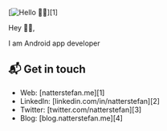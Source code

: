 [![Hello 👋🏻](https://download.softwsp.com/sites/13/2015/08/icon-android-studio.png)][1]

Hey 👋🏻,

I am Android app developer

## 📬 Get in touch

- Web: [natterstefan.me][1]
- LinkedIn: [linkedin.com/in/natterstefan][2]
- Twitter: [twitter.com/natterstefan][3]
- Blog: [blog.natterstefan.me][4]

